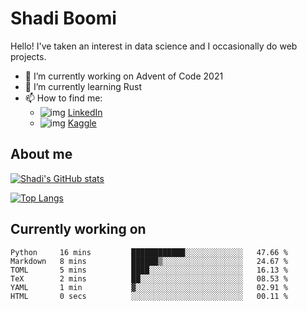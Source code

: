 # Shadi Boomi

Hello! I've taken an interest in data science and I occasionally do web projects.

- 🔭 I’m currently working on Advent of Code 2021
- 🌱 I’m currently learning Rust
- 📫 How to find me: 
  - ![img](https://www.linkedin.com/favicon.ico) [LinkedIn](https://www.linkedin.com/in/shadiboomi/)
  - ![img](https://www.kaggle.com/static/images/favicon.ico) [Kaggle](https://www.kaggle.com/sboomi)

##  About me

[![Shadi's GitHub stats](https://github-readme-stats.vercel.app/api?username=sboomi&show_icons=true&theme=radical)](https://github.com/anuraghazra/github-readme-stats)

[![Top Langs](https://github-readme-stats.vercel.app/api/top-langs/?username=sboomi&layout=compact&theme=default)](https://github.com/anuraghazra/github-readme-stats)

## Currently working on

<!--START_SECTION:waka-->

```text
Python     16 mins         ████████████░░░░░░░░░░░░░   47.66 %
Markdown   8 mins          ██████▒░░░░░░░░░░░░░░░░░░   24.67 %
TOML       5 mins          ████░░░░░░░░░░░░░░░░░░░░░   16.13 %
TeX        2 mins          ██░░░░░░░░░░░░░░░░░░░░░░░   08.53 %
YAML       1 min           ▓░░░░░░░░░░░░░░░░░░░░░░░░   02.91 %
HTML       0 secs          ░░░░░░░░░░░░░░░░░░░░░░░░░   00.11 %
```

<!--END_SECTION:waka-->
